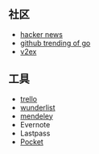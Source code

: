 ## 社区
- [hacker news](https://news.ycombinator.com/)
- [github trending of go](https://github.com/trending?l=go)
- [v2ex](https://www.v2ex.com/)

## 工具
- [trello](https://trello.com/)
- [wunderlist](https://www.wunderlist.com/)
- [mendeley](https://www.mendeley.com/library/)
- Evernote
- Lastpass
- [Pocket](https://getpocket.com/)
